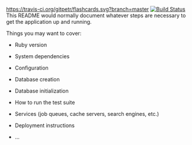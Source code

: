 https://travis-ci.org/gitpetr/flashcards.svg?branch=master
[![Build Status](https://travis-ci.org/gitpetr/flashcards.svg?branch=master)](https://travis-ci.org/gitpetr/flashcards)
This README would normally document whatever steps are necessary to get the
application up and running.

Things you may want to cover:

* Ruby version

* System dependencies

* Configuration

* Database creation

* Database initialization

* How to run the test suite

* Services (job queues, cache servers, search engines, etc.)

* Deployment instructions

* ...
